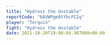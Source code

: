 ```yaml
---
title: "Hydross the Unstable"
reportCode: "6AVWPgm8tYbcFC2q"
player: "Torquin"
fight: "Hydross the Unstable"
date: 2021-10-20T19:00:04.987000+00:00
---
```

